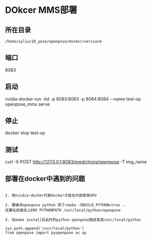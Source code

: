 # DOkcer MMS部署 

## 所在目录 
    /home/xyliu/2D_pose/openpose/docker/version4 

## 端口
8083 

## 启动
nvidia-docker run -itd -p 8083:8083 -p 8084:8084 --name test-op openpose_mms serve

## 停止 
docker stop test-op 

## 测试
curl -X POST http://127.0.0.1:8083/predictions/openpose -T img_name 

## 部署在docker中遇到的问题
```

1. 用nvidia-docker代替docker才能在内部使用GPU

2. 要编译openpose python 除了cmake -DBUILD_PYTHON=true ..
还要在前面加上ENV PYTHONPATH /usr/local/python/openpose

3. 在make install后此时的python openpose路径变成/usr/local/python

sys.path.append('/usr/local/python')
from openpose import pyopenpose as op


```